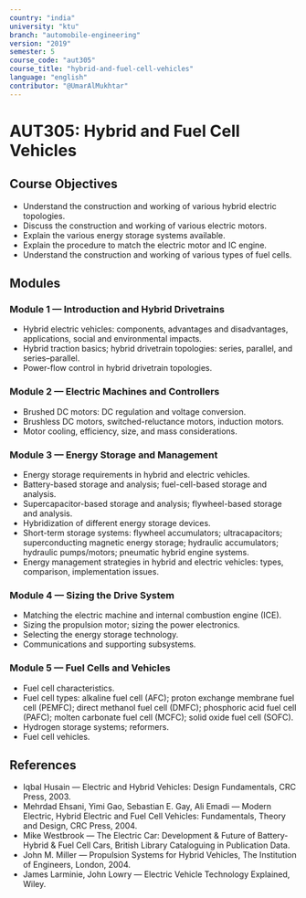 ```yaml
---
country: "india"
university: "ktu"
branch: "automobile-engineering"
version: "2019"
semester: 5
course_code: "aut305"
course_title: "hybrid-and-fuel-cell-vehicles"
language: "english"
contributor: "@UmarAlMukhtar"
---
```


# AUT305: Hybrid and Fuel Cell Vehicles

## Course Objectives

- Understand the construction and working of various hybrid electric topologies.
- Discuss the construction and working of various electric motors.
- Explain the various energy storage systems available.
- Explain the procedure to match the electric motor and IC engine.
- Understand the construction and working of various types of fuel cells.

## Modules

### Module 1 — Introduction and Hybrid Drivetrains

- Hybrid electric vehicles: components, advantages and disadvantages, applications, social and environmental impacts.
- Hybrid traction basics; hybrid drivetrain topologies: series, parallel, and series–parallel.
- Power-flow control in hybrid drivetrain topologies.

### Module 2 — Electric Machines and Controllers

- Brushed DC motors: DC regulation and voltage conversion.
- Brushless DC motors, switched-reluctance motors, induction motors.
- Motor cooling, efficiency, size, and mass considerations.

### Module 3 — Energy Storage and Management

- Energy storage requirements in hybrid and electric vehicles.
- Battery-based storage and analysis; fuel-cell-based storage and analysis.
- Supercapacitor-based storage and analysis; flywheel-based storage and analysis.
- Hybridization of different energy storage devices.
- Short-term storage systems: flywheel accumulators; ultracapacitors; superconducting magnetic energy storage; hydraulic accumulators; hydraulic pumps/motors; pneumatic hybrid engine systems.
- Energy management strategies in hybrid and electric vehicles: types, comparison, implementation issues.

### Module 4 — Sizing the Drive System

- Matching the electric machine and internal combustion engine (ICE).
- Sizing the propulsion motor; sizing the power electronics.
- Selecting the energy storage technology.
- Communications and supporting subsystems.

### Module 5 — Fuel Cells and Vehicles

- Fuel cell characteristics.
- Fuel cell types: alkaline fuel cell (AFC); proton exchange membrane fuel cell (PEMFC); direct methanol fuel cell (DMFC); phosphoric acid fuel cell (PAFC); molten carbonate fuel cell (MCFC); solid oxide fuel cell (SOFC).
- Hydrogen storage systems; reformers.
- Fuel cell vehicles.

## References

- Iqbal Husain — Electric and Hybrid Vehicles: Design Fundamentals, CRC Press, 2003.
- Mehrdad Ehsani, Yimi Gao, Sebastian E. Gay, Ali Emadi — Modern Electric, Hybrid Electric and Fuel Cell Vehicles: Fundamentals, Theory and Design, CRC Press, 2004.
- Mike Westbrook — The Electric Car: Development & Future of Battery-Hybrid & Fuel Cell Cars, British Library Cataloguing in Publication Data.
- John M. Miller — Propulsion Systems for Hybrid Vehicles, The Institution of Engineers, London, 2004.
- James Larminie, John Lowry — Electric Vehicle Technology Explained, Wiley.
